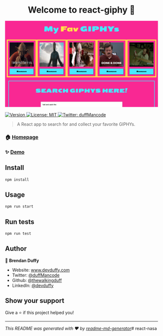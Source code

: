 <h1 align="center">Welcome to react-giphy 👋</h1>
<a href="https://main.djscwh4p60nx1.amplifyapp.com/" target="_blank"><img src="public/images/my-giphy.png" alt=""></img></a>
<p>
  <a href="https://www.npmjs.com/package/react-giphy" target="_blank">
    <img alt="Version" src="https://img.shields.io/npm/v/react-giphy.svg">
  </a>
  <a href="#" target="_blank">
    <img alt="License: MIT" src="https://img.shields.io/badge/License-MIT-yellow.svg" />
  </a>
  <a href="https://twitter.com/duffMancode" target="_blank">
    <img alt="Twitter: duffMancode" src="https://img.shields.io/twitter/follow/duffMancode.svg?style=social" />
  </a>
</p>

> A React app to search for and collect your favorite GIPHYs.

### 🏠 [Homepage](https://main.djscwh4p60nx1.amplifyapp.com/)

### ✨ [Demo](https://main.djscwh4p60nx1.amplifyapp.com/)

## Install

```sh
npm install
```

## Usage

```sh
npm run start
```

## Run tests

```sh
npm run test
```

## Author

👤 **Brendan Duffy**

* Website: www.devduffy.com
* Twitter: [@duffMancode](https://twitter.com/duffMancode)
* Github: [@thewalkingduff](https://github.com/thewalkingduff)
* LinkedIn: [@devduffy](https://linkedin.com/in/devduffy)

## Show your support

Give a ⭐️ if this project helped you!

***
_This README was generated with ❤️ by [readme-md-generator](https://github.com/kefranabg/readme-md-generator)_# react-nasa
